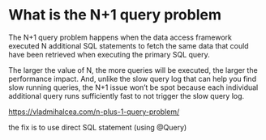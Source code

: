 # What is the N+1 query problem

The N+1 query problem happens when the data access framework executed N additional SQL statements to fetch the same data that could have been retrieved when executing the primary SQL query.

The larger the value of N, the more queries will be executed, the larger the performance impact. And, unlike the slow query log that can help you find slow running queries, the N+1 issue won’t be spot because each individual additional query runs sufficiently fast to not trigger the slow query log.

https://vladmihalcea.com/n-plus-1-query-problem/

 the fix is to use direct SQL statement (using @Query)
